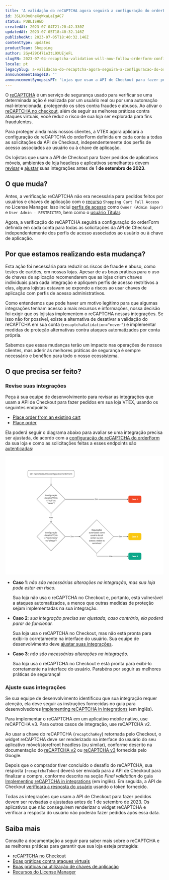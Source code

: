```yaml
---
title: 'A validação do reCAPTCHA agora seguirá a configuração do orderForm para todas as solicitações'
id: 3SLXk0n8neXgWxaLaIgAC7
status: PUBLISHED
createdAt: 2023-07-04T21:20:42.330Z
updatedAt: 2023-07-05T18:40:32.146Z
publishedAt: 2023-07-05T18:40:32.146Z
contentType: updates
productTeam: Shopping
author: 2Gy429C47ie3tL9XUEjeFL
slugEN: 2023-07-04-recaptcha-validation-will-now-follow-orderform-configuration-for-all-requests
locale: pt
legacySlug: a-validacao-do-recaptcha-agora-seguira-a-configuracao-do-orderform-para
announcementImageID: ''
announcementSynopsisPT: 'Lojas que usam a API de Checkout para fazer pedidos precisam revisar suas integrações'
---
```


O [reCAPTCHA](https://developers.vtex.com/docs/guides/recaptcha) é um serviço de segurança usado para verificar se uma determinada ação é realizada por um usuário real ou por uma automação mal-intencionada, protegendo os sites contra fraudes e abusos. Ao ativar o [reCAPTCHA no checkout](/pt/tutorial/recaptcha-no-checkout--18Te3oDd7f4qcjKu9jhNzP), além de seguir as melhores práticas contra ataques virtuais, você reduz o risco de sua loja ser explorada para fins fraudulentos.

Para proteger ainda mais nossos clientes, a VTEX agora aplicará a configuração de reCAPTCHA do orderForm definida em cada conta a todas as solicitações da API de Checkout, independentemente dos perfis de acesso associados ao usuário ou à chave de aplicação.

Os lojistas que usam a API de Checkout para fazer pedidos de aplicativos móveis, ambientes de loja headless e aplicativos semelhantes devem [revisar](#revise-suas-integracoes) e [ajustar](#ajuste-suas-integracoes) suas integrações antes de __1 de setembro de 2023__.

## O que muda?

Antes, a verificação reCAPTCHA não era necessária para pedidos feitos por usuários e chaves de aplicação com o [recurso](/pt/tutorial/recursos-do-license-manager--3q6ztrC8YynQf6rdc6euk3) `Shopping Cart Full Access` no License Manager. Isso inclui [perfis de acesso](/pt/tutorial/perfis-de-acesso-predefinidos--jGDurZKJHvHJS13LnO7Dy) como `Owner (Admin Super)` e `User Admin - RESTRICTED`, bem como o [usuário Titular](/pt/tutorial/o-que-e-o-usuario-titular--3oPr7YuIkEYqUGmEqIMSEy).

Agora, a verificação do reCAPTCHA seguirá a configuração do orderForm definida em cada conta para todas as solicitações da API de Checkout, independentemente dos perfis de acesso associados ao usuário ou à chave de aplicação.

## Por que estamos realizando esta mudança?

Esta ação foi necessária para reduzir os riscos de fraude e abuso, como testes de cartões, em nossas lojas. Apesar de as boas práticas para o uso de chaves de aplicação recomendarem que as lojas criem chaves individuais para cada integração e apliquem perfis de acesso restritivos a elas, alguns lojistas estavam se expondo a riscos ao usar chaves de aplicação com perfis de acesso administrativos. 

Como entendemos que pode haver um motivo legítimo para que algumas integrações tenham acesso a mais recursos e informações, nossa decisão foi exigir que os lojistas implementem o reCAPTCHA nessas integrações. Se isso não for possível, existe a alternativa de desativar a validação do reCAPTCHA em sua conta (`recaptchaValidation="never"`) e implementar medidas de proteção alternativas contra ataques automatizados por conta própria.

Sabemos que essas mudanças terão um impacto nas operações de nossos clientes, mas aderir às melhores práticas de segurança é sempre necessário e benéfico para todo o nosso ecossistema.

## O que precisa ser feito?

### Revise suas integrações

Peça à sua equipe de desenvolvimento para revisar as integrações que usam a API de Checkout para fazer pedidos em sua loja VTEX, usando os seguintes endpoints:

- [Place order from an existing cart](https://developers.vtex.com/docs/api-reference/checkout-api#post-/api/checkout/pub/orderForm/-orderFormId-/transaction)
- [Place order](https://developers.vtex.com/docs/api-reference/checkout-api#put-/api/checkout/pub/orders)

Ela poderá seguir o diagrama abaixo para avaliar se uma integração precisa ser ajustada, de acordo com a [configuração de reCAPTCHA do orderForm](https://developers.vtex.com/docs/api-reference/checkout-api#post-/api/checkout/pvt/configuration/orderForm) da sua loja e como as solicitações feitas a esses endpoints são [autenticadas](https://developers.vtex.com/docs/guides/authentication-overview):

![reCAPTCHA diagram](https://raw.githubusercontent.com/vtexdocs/help-center-content/refs/heads/main/docs/pt/announcements/2023-07-04-validacao-recaptcha-agora-seguira-a-configuracao-do-orderform-para-todas-as-solicitacoes_1.png)

- __Caso 1__: *não são necessárias alterações na integração, mas sua loja pode estar em risco.*

  Sua loja não usa o reCAPTCHA no Checkout e, portanto, está vulnerável a ataques automatizados, a menos que outras medidas de proteção sejam implementadas na sua integração.

- __Caso 2__: *sua integração precisa ser ajustada, caso contrário, ela poderá parar de funcionar.*

  Sua loja usa o reCAPTCHA no Checkout, mas não está pronta para exibi-lo corretamente na interface do usuário. Sua equipe de desenvolvimento deve [ajustar suas integrações](#ajuste-suas-integracoes).

- __Caso 3__: *não são necessárias alterações na integração.*

  Sua loja usa o reCAPTCHA no Checkout e está pronta para exibi-lo corretamente na interface do usuário. Parabéns por seguir as melhores práticas de segurança!

### Ajuste suas integrações

Se sua equipe de desenvolvimento identificou que sua integração requer atenção, ela deve seguir as instruções fornecidas no guia para desenvolvedores [Implementing reCAPTCHA in integrations](https://developers.vtex.com/docs/guides/implementing-recaptcha-in-integrations) (em inglês).

<div class="alert alert-warning">
Para implementar o reCAPTCHA em um aplicativo mobile nativo, use reCAPTCHA v3. Para outros casos de integração, use reCAPTCHA v2.
</div>

Ao usar a chave do reCAPTCHA (`recaptchaKey`) retornada pelo Checkout, o widget reCAPTCHA deve ser renderizado na interface do usuário do seu aplicativo móvel/storefront headless (ou similar), conforme descrito na documentação do [reCAPTCHA v2](https://developers.google.com/recaptcha/docs/display?hl=pt-br) ou [reCAPTCHA v3](https://developers.google.com/recaptcha/docs/v3?hl=pt-br) fornecida pelo Google.

Depois que o comprador tiver concluído o desafio do reCAPTCHA, sua resposta (`recaptchaToken`) deverá ser enviada para a API de Checkout para finalizar a compra, conforme descrito na seção *Final validation* do guia [Implementing reCAPTCHA in integrations](https://developers.vtex.com/docs/guides/implementing-recaptcha-in-integrations#final-validation) (em inglês). Em seguida, a API de Checkout [verificará a resposta do usuário](https://developers.google.com/recaptcha/docs/verify?hl=pt-br) usando o token fornecido.

<div class="alert alert-danger">
Todas as integrações que usam a API de Checkout para fazer pedidos devem ser revisadas e ajustadas antes de 1 de setembro de 2023. Os aplicativos que não conseguirem renderizar o widget reCAPTCHA e verificar a resposta do usuário não poderão fazer pedidos após essa data.
</div>

## Saiba mais

Consulte a documentação a seguir para saber mais sobre o reCAPTCHA e as melhores práticas para garantir que sua loja esteja protegida:

- [reCAPTCHA no Checkout](/pt/tutorial/recaptcha-no-checkout--18Te3oDd7f4qcjKu9jhNzP)
- [Boas práticas contra ataques virtuais](/pt/tutorial/boas-praticas-contra-ataques-virtuais--191rpbF7UgrKapVCi1PCDE)
- [Boas práticas na utilização de chaves de aplicação](/pt/tutorial/boas-praticas-chaves-de-aplicacao--7b6nD1VMHa49aI5brlOvJm)
- [Recursos do License Manager](/pt/tutorial/recursos-do-license-manager--3q6ztrC8YynQf6rdc6euk3)


